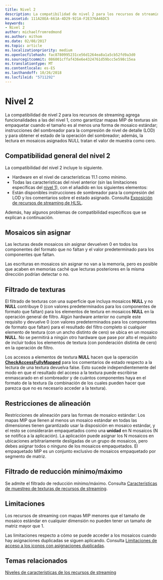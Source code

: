 ```yaml
---
title: Nivel 2
description: La compatibilidad de nivel 2 para los recursos de streaming agrega funcionalidades a las del nivel 1, como garantizar mapas MIP de texturas sin empaquetar cuando el tamaño es al menos una forma de mosaico estándar; instrucciones del sombreador para la compresión de nivel de detalle (LOD) y para obtener el estado de la operación del sombreador; además, la lectura en mosaicos asignados NULL trata el valor de muestra como cero.
ms.assetid: 111A28EA-661A-4D29-921A-F2E376A46DC5
keywords:
- Nivel 2
author: michaelfromredmond
ms.author: mithom
ms.date: 02/08/2017
ms.topic: article
ms.localizationpriority: medium
ms.openlocfilehash: fac8780995231ce56d1264ea8a1a5cb52fd9a3d0
ms.sourcegitcommit: 086001cffaf436e6e4324761d59bcc5e598c15ea
ms.translationtype: MT
ms.contentlocale: es-ES
ms.lasthandoff: 10/26/2018
ms.locfileid: "5711292"
---
```

# <a name="tier-2"></a>Nivel 2


La compatibilidad de nivel 2 para los recursos de streaming agrega funcionalidades a las del nivel 1, como garantizar mapas MIP de texturas sin empaquetar cuando el tamaño es al menos una forma de mosaico estándar; instrucciones del sombreador para la compresión de nivel de detalle (LOD) y para obtener el estado de la operación del sombreador; además, la lectura en mosaicos asignados NULL tratan el valor de muestra como cero.

## <a name="span-idtier2generalsupportspanspan-idtier2generalsupportspanspan-idtier2generalsupportspantier-2-general-support"></a><span id="Tier_2_general_support"></span><span id="tier_2_general_support"></span><span id="TIER_2_GENERAL_SUPPORT"></span>Compatibilidad general del nivel 2


La compatibilidad del nivel 2 incluye lo siguiente.

-   Hardware en el nivel de características 11.1 como mínimo.
-   Todas las características del nivel anterior (sin las limitaciones específicas del [nivel 1](tier-1.md)), con el añadido en los siguientes elementos:
-   Están disponibles instrucciones de sombreador para la compresión del LOD y los comentarios sobre el estado asignado. Consulta [Exposición de recursos de streaming de HLSL](hlsl-streaming-resources-exposure.md).

Además, hay algunos problemas de compatibilidad específicos que se explican a continuación.

## <a name="span-idnon-mappedtilesspanspan-idnon-mappedtilesspanspan-idnon-mappedtilesspannon-mapped-tiles"></a><span id="Non-mapped_tiles"></span><span id="non-mapped_tiles"></span><span id="NON-MAPPED_TILES"></span>Mosaicos sin asignar


Las lecturas desde mosaicos sin asignar devuelven 0 en todos los componentes del formato que no faltan y el valor predeterminado para los componentes que faltan.

Las escrituras en mosaicos sin asignar no van a la memoria, pero es posible que acaben en memorias caché que lecturas posteriores en la misma dirección podrían detectar o no.

## <a name="span-idtexturefilteringspanspan-idtexturefilteringspanspan-idtexturefilteringspantexture-filtering"></a><span id="Texture_filtering"></span><span id="texture_filtering"></span><span id="TEXTURE_FILTERING"></span>Filtrado de texturas


El filtrado de texturas con una superficie que incluya mosaicos **NULL** y no **NULL** contribuye 0 (con valores predeterminados para los componentes de formato que faltan) para los elementos de textura en mosaicos **NULL** en la operación general de filtro. Algún hardware anterior no cumple este requisito y devuelve 0 (con valores predeterminados para los componentes de formato que faltan) para el resultado del filtro completo si cualquier elemento de textura (con un ancho distinto de cero) se ubica en un mosaico **NULL**. No se permitirá a ningún otro hardware que pase por alto el requisito de incluir todos los elementos de textura (con ponderación distinta de cero) en la operación de filtro.

Los accesos a elementos de textura **NULL** hacen que la operación [**CheckAccessFullyMapped**](https://msdn.microsoft.com/library/windows/desktop/dn292083) para los comentarios de estado respecto a la lectura de una textura devuelva false. Esto sucede independientemente del modo en que el resultado del acceso a la textura puede escribirse enmascarado en el sombreador y de cuántos componentes haya en el formato de la textura (la combinación de los cuales pueden hacer que parezca que no es necesario acceder a la textura).

## <a name="span-idalignmentconstraintsspanspan-idalignmentconstraintsspanspan-idalignmentconstraintsspanalignment-constraints"></a><span id="Alignment_constraints"></span><span id="alignment_constraints"></span><span id="ALIGNMENT_CONSTRAINTS"></span>Restricciones de alineación


Restricciones de alineación para las formas de mosaico estándar: Los mapas MIP que llenen al menos un mosaico estándar en todas las dimensiones tienen garantizado usar la disposición en mosaico estándar, y el resto se considerarán empaquetados como una **unidad** en N mosaicos (N se notifica a la aplicación). La aplicación puede asignar los N mosaicos en ubicaciones arbitrariamente desligadas de un grupo de mosaicos, pero debes asignar todos o ninguno de los mosaicos empaquetados. El empaquetado MIP es un conjunto exclusivo de mosaicos empaquetado por segmento de matriz.

## <a name="span-idminmaxreductionfilteringspanspan-idminmaxreductionfilteringspanspan-idminmaxreductionfilteringspanminmax-reduction-filtering"></a><span id="Min_Max_reduction_filtering"></span><span id="min_max_reduction_filtering"></span><span id="MIN_MAX_REDUCTION_FILTERING"></span>Filtrado de reducción mínimo/máximo


Se admite el filtrado de reducción mínimo/máximo. Consulta [Características de muestreo de texturas de recursos de streaming](streaming-resources-texture-sampling-features.md).

## <a name="span-idlimitationsspanspan-idlimitationsspanspan-idlimitationsspanlimitations"></a><span id="Limitations"></span><span id="limitations"></span><span id="LIMITATIONS"></span>Limitaciones


Los recursos de streaming con mapas MIP menores que el tamaño de mosaico estándar en cualquier dimensión no pueden tener un tamaño de matriz mayor que 1.

Las limitaciones respecto a cómo se puede acceder a los mosaicos cuando hay asignaciones duplicadas se siguen aplicando. Consulta [Limitaciones de acceso a los iconos con asignaciones duplicadas](tile-access-limitations-with-duplicate-mappings.md).

## <a name="span-idrelated-topicsspanrelated-topics"></a><span id="related-topics"></span>Temas relacionados


[Niveles de características de los recursos de streaming](streaming-resources-features-tiers.md)

 

 




